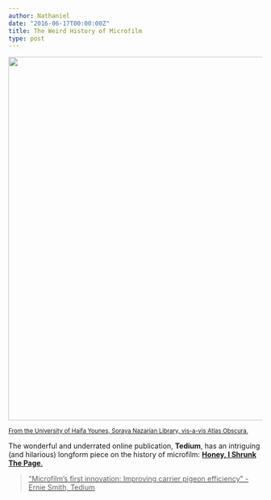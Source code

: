 ```yaml
---
author: Nathaniel
date: "2016-06-17T00:00:00Z"
title: The Weird History of Microfilm
type: post
---
```


<a href="http://tedium.co/2016/06/14/microfiche-microfilm-libraries-history/"><img src="{{ site.baseurl }}/assets/microfilmhistory.jpg" width="720px"/></a>

<small>
<a href="https://commons.wikimedia.org/wiki/File:Microfilm_reader_for_articles_and_daily_papers.jpg">From the University of Haifa Younes, Soraya Nazarian Library, vis-a-vis Atlas Obscura.</a>
</small>

The wonderful and underrated online publication, <strong>Tedium</strong>, has an intriguing (and hilarious) longform piece on the history of microfilm: <strong><a href="http://tedium.co/2016/06/14/microfiche-microfilm-libraries-history/">Honey, I Shrunk The Page</strong>.

<blockquote>
"Microfilm’s first innovation: Improving carrier pigeon efficiency" - Ernie Smith, Tedium
</blockquote>